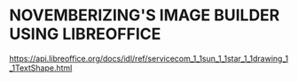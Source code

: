 __NOVEMBERIZING'S IMAGE BUILDER USING LIBREOFFICE__
===================================================

https://api.libreoffice.org/docs/idl/ref/servicecom_1_1sun_1_1star_1_1drawing_1_1TextShape.html

